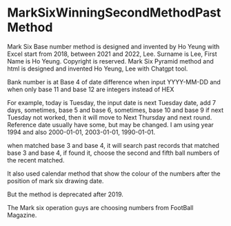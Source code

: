 # MarkSixWinningSecondMethodPastMethod
Mark Six Base number method is designed and invented by Ho Yeung with Excel start from 2018, between 2021 and 2022, Lee. Surname is Lee, First Name is Ho Yeung. Copyright is reserved.
Mark Six Pyramid method and html is designed and invented Ho Yeung, Lee with Chatgpt tool.

Bank number is at Base 4 of date difference when input YYYY-MM-DD and when only base 11 and base 12 are integers instead of HEX

For example, today is Tuesday, the input date is next Tuesday date, add 7 days, sometimes, base 5 and base 6, sometimes, base 10 and base 9
if next Tuesday not worked, then it will move to Next Thursday and next round.
Reference date usually have some, but may be changed. I am using year 1994 and also 2000-01-01, 2003-01-01, 1990-01-01. 

when matched base 3 and base 4, it will search past records that matched base 3 and base 4, if found it, choose the second and fifth ball numbers of the recent matched.

It also used calendar method that show the colour of the numbers after the position of mark six drawing date.

But the method is deprecated after 2019.

The Mark six operation guys are choosing numbers from FootBall Magazine.
